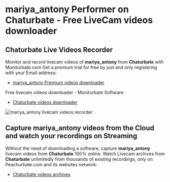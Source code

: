 # mariya_antony Performer on Chaturbate - Free LiveCam videos downloader

## Chaturbate Live Videos Recorder

Monitor and record livecam videos of **mariya_antony** from **Chaturbate** with Moniturbate.com
Get a premium trial for free by just and only registering with your Email address:
* [mariya_antony Premium videos downloader](https://moniturbate.com/request-demo-licence-key.html)

Free livecam videos downloader - Moniturbate Software:
* [Chaturbate videos downloader](https://moniturbate.com/moniturbate-download-software.html)

![mariya_antony livecam videos recorder](https://peachurnet.com/templates/moniturbate-software.png)


## Capture mariya_antony videos from the Cloud and watch your recordings on Streaming

Without the need of downloading a software, capture **mariya_antony** livecam videos from **Chaturbate** 100% online.
Watch Livecam archives from **Chaturbate** unlimitedly from thousands of existing recordings, only on Peachurbate.com and its websites network:
* [Chaturbate videos archives](https://peachurnet.com/)